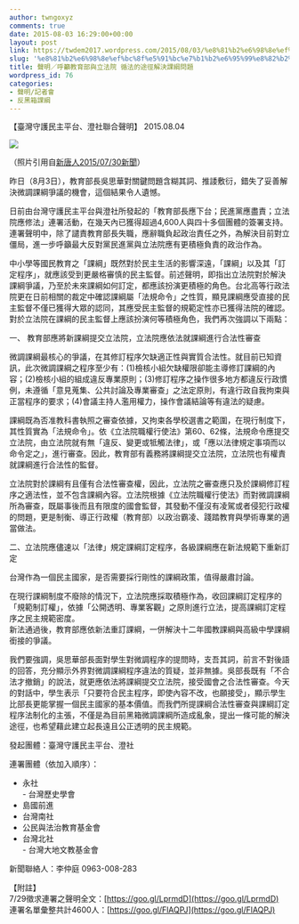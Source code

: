 ```yaml
---
author: twngoxyz
comments: true
date: 2015-08-03 16:29:00+00:00
layout: post
link: https://twdem2017.wordpress.com/2015/08/03/%e8%81%b2%e6%98%8e%ef%bc%8f%e5%91%bc%e7%b1%b2%e6%95%99%e8%82%b2%e9%83%a8%e8%88%87%e7%ab%8b%e6%b3%95%e9%99%a2-%e5%be%aa%e6%b3%95%e7%9a%84%e9%80%94%e5%be%91%e8%a7%a3%e6%b1%ba%e8%aa%b2%e7%b6%b1%e5%95%8f/
slug: '%e8%81%b2%e6%98%8e%ef%bc%8f%e5%91%bc%e7%b1%b2%e6%95%99%e8%82%b2%e9%83%a8%e8%88%87%e7%ab%8b%e6%b3%95%e9%99%a2-%e5%be%aa%e6%b3%95%e7%9a%84%e9%80%94%e5%be%91%e8%a7%a3%e6%b1%ba%e8%aa%b2%e7%b6%b1%e5%95%8f'
title: 聲明／呼籲教育部與立法院 循法的途徑解決課綱問題
wordpress_id: 76
categories:
- 聲明/記者會
- 反黑箱課綱
---
```


【臺灣守護民主平台、澄社聯合聲明】 2015.08.04  
  


[![](https://twdem2017.files.wordpress.com/2015/08/64d92-25e6259625b025e52594259025e425ba25ba25e7258525a725e725892587.jpg?w=300)](https://twdem2017.files.wordpress.com/2015/08/64d92-25e6259625b025e52594259025e425ba25ba25e7258525a725e725892587.jpg)

（照片引用自[新唐人2015/07/30新聞](http://www.ntdtv.com/xtr/b5/2015/07/31/a1214249.html)）

  


昨日（8月3日），教育部長吳思華對關鍵問題含糊其詞、推諉敷衍，錯失了妥善解決微調課綱爭議的機會，這個結果令人遺憾。  
  
日前由台灣守護民主平台與澄社所發起的「教育部長應下台；民進黨應盡責；立法院應修法」連署活動，在幾天內已獲得超過4,600人與四十多個團體的簽署支持。連署聲明中，除了譴責教育部長失職，應辭職負起政治責任之外，為解決目前對立僵局，進一步呼籲最大反對黨民進黨與立法院應有更積極負責的政治作為。  
  
中小學等國民教育之「課綱」既然對於民主生活的影響深遠，「課綱」以及其「訂定程序」，就應該受到更嚴格審慎的民主監督。前述聲明，即指出立法院對於解決課綱爭議，乃至於未來課綱如何訂定，都應該扮演更積極的角色。台北高等行政法院更在日前相關的裁定中確認課綱屬「法規命令」之性質，顯見課綱應受直接的民主監督不僅已獲得大眾的認同，其應受民主監督的規範定性亦已獲得法院的確認。對於立法院在課綱的民主監督上應該扮演何等積極角色，我們再次強調以下兩點：  
  
一、 教育部應將新課綱提交立法院，立法院應依法就課綱進行合法性審查  
  
微調課綱最核心的爭議，在其修訂程序欠缺適正性與實質合法性。就目前已知資訊，此次微調課綱之程序至少有：(1)檢核小組欠缺權限卻能主導修訂課綱的內容；(2)檢核小組的組成違反專業原則；(3)修訂程序之操作很多地方都違反行政慣例，未遵循「意見蒐集、公共討論及專業審查」之法定原則，有違行政自我拘束與正當程序的要求；(4)會議主持人濫用權力，操作會議結論等有違法的疑慮。  
  
課綱既為否准教科書執照之審查依據，又拘束各學校選書之範圍，在現行制度下，其性質實為「法規命令」。依《立法院職權行使法》第60、62條，法規命令應提交立法院，由立法院就有無「違反、變更或牴觸法律」，或「應以法律規定事項而以命令定之」，進行審查。因此，教育部有義務將課綱提交立法院，立法院也有權責就課綱進行合法性的監督。  
  
立法院對於課綱有且僅有合法性審查權，因此，立法院之審查應只及於課綱修訂程序之適法性，並不包含課綱內容。立法院根據《立法院職權行使法》而對微調課綱所為審查，既屬事後而且有限度的國會監督，其發動不僅沒有凌駕或者侵犯行政權的問題，更是制衡、導正行政權（教育部）以政治霸凌、踐踏教育與學術專業的適當做法。  
  
二、立法院應儘速以「法律」規定課綱訂定程序，各級課綱應在新法規範下重新訂定  
  
台灣作為一個民主國家，是否需要採行剛性的課綱政策，值得嚴肅討論。  
  
在現行課綱制度不廢除的情況下，立法院應採取積極作為，收回課綱訂定程序的「規範制訂權」，依據「公開透明、專業客觀」之原則進行立法，提高課綱訂定程序之民主規範密度。  
新法通過後，教育部應依新法重訂課綱，一併解決十二年國教課綱與高級中學課綱銜接的爭議。  
  
我們要強調，吳思華部長面對學生對微調程序的提問時，支吾其詞，前言不對後語的回答，充分顯示外界對微調課綱程序違法的質疑，並非無據。吳部長既有「不合法才撤銷」的說法，就更應依法將課綱提交立法院，接受國會之合法性審查。今天的對話中，學生表示「只要符合民主程序，即使內容不改，也願接受」，顯示學生比部長更能掌握一個民主國家的基本價值。而我們所提課綱合法性審查與課綱訂定程序法制化的主張，不僅是為目前黑箱微調課綱所造成亂象，提出一條可能的解決途徑，也希望藉此建立起長遠且公正透明的民主規範。  


  


  
發起團體：臺灣守護民主平台、澄社  
  
連署團體（依加入順序）：  
- 永社  
- 台灣歷史學會  
- 島國前進  
- 台灣南社  
- 公民與法治教育基金會  
- 台灣北社  
- 台灣大地文教基金會  
  
  
新聞聯絡人：李仲庭 0963-008-283  
  
【附註】  
7/29徵求連署之聲明全文：[https://goo.gl/LprmdD](https://goo.gl/LprmdD)  
連署名單彙整共計4600人：[https://goo.gl/FlAQPJ](https://goo.gl/FlAQPJ)  
  


